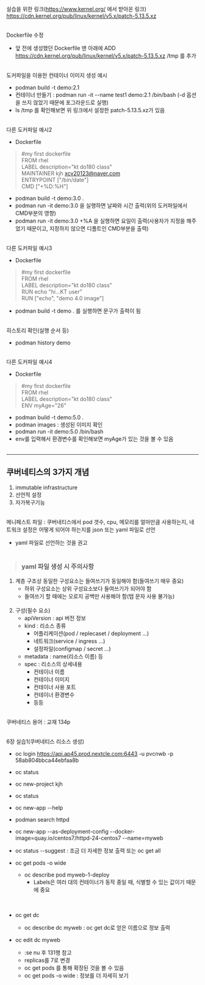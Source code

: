 실습을 위한 링크(https://www.kernel.org/ 에서 받아온 링크)
https://cdn.kernel.org/pub/linux/kernel/v5.x/patch-5.13.5.xz
<br><br>

Dockerfile 수정
- 앞 전에 생성했던 Dockerfile 맨 아래에 ADD https://cdn.kernel.org/pub/linux/kernel/v5.x/patch-5.13.5.xz /tmp 를 추가
<br><br>

도커파일을 이용한 컨테이너 이미지 생성 예시
- podman build -t demo:2.1
- 컨테이너 만들기 : podman run -it --name test1 demo:2.1 /bin/bash  (-d 옵션을 쓰지 않았기 때문에 포그라운드로 실행)
- ls /tmp 를 확인해보면 위 링크에서 설정한 patch-5.13.5.xz가 있음
<br><br>

다른 도커파일 예시2
- Dockerfile  
> #my first dockerfile  
> FROM rhel  
> LABEL description="kt do180 class"  
> MAINTAINER kjh xcv20123@naver.com  
> ENTRYPOINT ["/bin/date"]  
> CMD ["+%D:%H"]  

- podman build -t demo:3.0 .
- podman run -it demo:3.0 을 실행하면 날짜와 시간 출력(위의 도커파일에서 CMD부분의 영향)
- podman run -it demo:3.0 +%A 을 실행하면 요일이 출력(사용자가 지정을 해주었기 때문이고, 지정하지 않으면 디폴트인 CMD부분을 출력)
<br><br>

다른 도커파일 예시3
- Dockerfile  
> #my first dockerfile  
> FROM rhel  
> LABEL description="kt do180 class"  
> RUN echo "hi...KT user"  
> RUN ["echo", "demo 4.0 image"]  

- podman build -t demo . 를 실행하면 문구가 출력이 됨
<br><br>

히스토리 확인(실행 순서 등)
- podman history demo
<br><br>

다른 도커파일 예시4
- Dockerfile  
> #my first dockerfile  
> FROM rhel  
> LABEL description="kt do180 class"  
> ENV myAge="26"  

- podman build -t demo:5.0 .
- podman images : 생성된 이미지 확인
- podman run -it demo:5.0 /bin/bash
- env를 입력해서 환경변수를 확인해보면 myAge가 있는 것을 볼 수 있음
<br><br>

---

## 쿠버네티스의 3가지 개념
1. immutable infrastructure
2. 선언적 설정
3. 자가복구기능
<br><br>

메니페스트 파일 : 쿠버네티스에서 pod 갯수, cpu, 메모리를 얼마만큼 사용하는지, 네트워크 설정은 어떻게 되어야 하는지를 json 또는 yaml 파일로 선언
- yaml 파일로 선언하는 것을 권고
<br><br>

> ### yaml 파일 생성 시 주의사항
1. 계층 구조상 동일한 구성요소는 들여쓰기가 동일해야 함(들여쓰기 매우 중요)
   - 하위 구성요소는 상위 구성요소보다 들여쓰기가 되어야 함
   - 들여쓰기 할 때에는 오로지 공백만 사용해야 함(탭 문자 사용 불가능)  
   <br>
2. 구성(필수 요소)
   - apiVersion : api 버전 정보
   - kind : 리소스 종류
      - 어플리케이션(pod / replecaset / deployment ...)
      - 네트워크(service / ingress ...)
      - 설정파일(configmap / secret ...)
   - metadata : name(리소스 이름) 등
   - spec : 리소스의 상세내용
      - 컨테이너 이름
      - 컨테이너 이미지
      - 컨테이너 사용 포트
      - 컨테이너 환경변수
      - 등등
<br><br>

쿠버네티스 용어 : 교재 134p
<br><br>

6장 실습1(쿠버네티스 리소스 생성)
- oc login https://api.ap45.prod.nextcle.com:6443 -u pvcnwb -p 58ab804bbca44ebfaa8b
- oc status
- oc new-project kjh
- oc status
- oc new-app --help  

- podman search httpd
- oc new-app --as-deployment-config --docker-image=quay.io/centos7/httpd-24-centos7 --name=myweb
- oc status --suggest : 조금 더 자세한 정보 출력 또는 oc get all
- oc get pods -o wide
   - oc describe pod myweb-1-deploy
      - Labels은 여러 대의 컨테이너가 동작 중일 때, 식별할 수 있는 값이기 때문에 중요  
<br><br>

- oc get dc
   - oc describe dc myweb : oc get dc로 얻은 이름으로 정보 출력
- oc edit dc myweb
   - :se nu 후 131행 참고
   - replicas를 7로 변경
   - oc get pods 를 통해 확장된 것을 볼 수 있음
   - oc get pods -o wide : 정보를 더 자세히 보기
<br><br>

